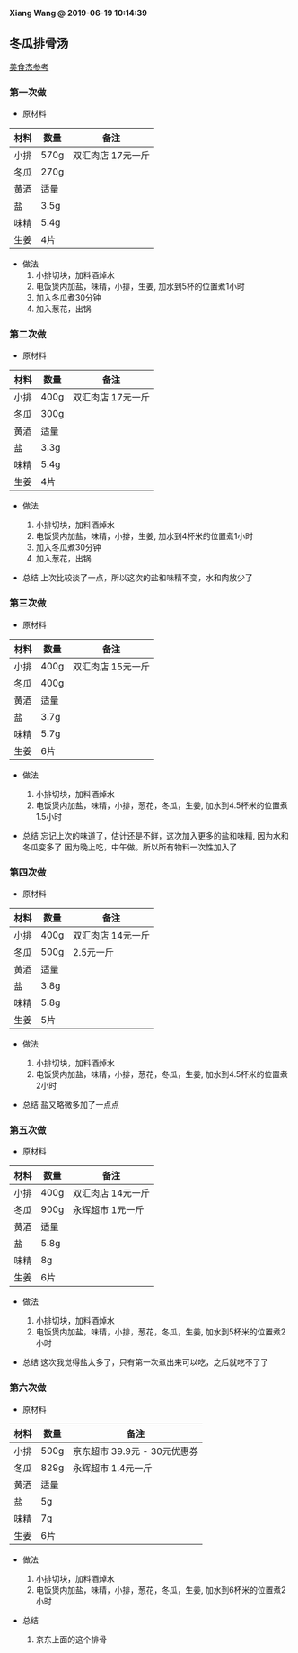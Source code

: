 **Xiang Wang @ 2019-06-19 10:14:39**


## 冬瓜排骨汤
[美食杰参考](https://www.meishij.net/zuofa/dongguapaigutang_41.html)

### 第一次做
* 原材料

材料|数量|备注
---|---|---
小排|570g|双汇肉店 17元一斤
冬瓜|270g
黄酒|适量
盐|3.5g
味精|5.4g
生姜|4片

* 做法
    1. 小排切块，加料酒焯水
    2. 电饭煲内加盐，味精，小排，生姜, 加水到5杯的位置煮1小时
    3. 加入冬瓜煮30分钟
    4. 加入葱花，出锅

### 第二次做
* 原材料

材料|数量|备注
---|---|---
小排|400g|双汇肉店 17元一斤
冬瓜|300g
黄酒|适量
盐|3.3g
味精|5.4g
生姜|4片

* 做法
    1. 小排切块，加料酒焯水
    2. 电饭煲内加盐，味精，小排，生姜, 加水到4杯米的位置煮1小时
    3. 加入冬瓜煮30分钟
    4. 加入葱花，出锅

* 总结
上次比较淡了一点，所以这次的盐和味精不变，水和肉放少了

### 第三次做
* 原材料

材料|数量|备注
---|---|---
小排|400g|双汇肉店 15元一斤
冬瓜|400g
黄酒|适量
盐|3.7g
味精|5.7g
生姜|6片

* 做法
    1. 小排切块，加料酒焯水
    2. 电饭煲内加盐，味精，小排，葱花，冬瓜，生姜, 加水到4.5杯米的位置煮1.5小时

* 总结
忘记上次的味道了，估计还是不鲜，这次加入更多的盐和味精, 因为水和冬瓜变多了
因为晚上吃，中午做。所以所有物料一次性加入了

### 第四次做
* 原材料

材料|数量|备注
---|---|---
小排|400g|双汇肉店 14元一斤
冬瓜|500g|2.5元一斤
黄酒|适量
盐|3.8g
味精|5.8g
生姜|5片

* 做法
    1. 小排切块，加料酒焯水
    2. 电饭煲内加盐，味精，小排，葱花，冬瓜，生姜, 加水到4.5杯米的位置煮2小时

* 总结
盐又略微多加了一点点

### 第五次做
* 原材料

材料|数量|备注
---|---|---
小排|400g|双汇肉店 14元一斤
冬瓜|900g|永辉超市 1元一斤
黄酒|适量
盐|5.8g
味精|8g
生姜|6片

* 做法
    1. 小排切块，加料酒焯水
    2. 电饭煲内加盐，味精，小排，葱花，冬瓜，生姜, 加水到5杯米的位置煮2小时

* 总结
这次我觉得盐太多了，只有第一次煮出来可以吃，之后就吃不了了

### 第六次做
* 原材料

材料|数量|备注
---|---|---
小排|500g|京东超市 39.9元 - 30元优惠券
冬瓜|829g|永辉超市 1.4元一斤
黄酒|适量
盐|5g
味精|7g
生姜|6片

* 做法
    1. 小排切块，加料酒焯水
    2. 电饭煲内加盐，味精，小排，葱花，冬瓜，生姜, 加水到6杯米的位置煮2小时

* 总结
    1. 京东上面的这个排骨
